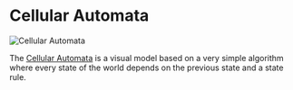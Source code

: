 # Cellular Automata

![Cellular Automata](https://raw.github.com/Nurgak/Cellular-Automata/master/cellular_automata.png)

The [Cellular Automata](http://en.wikipedia.org/wiki/Elementary_cellular_automaton) is a visual model based on a very simple algorithm where every state of the world depends on the previous state and a state rule.
